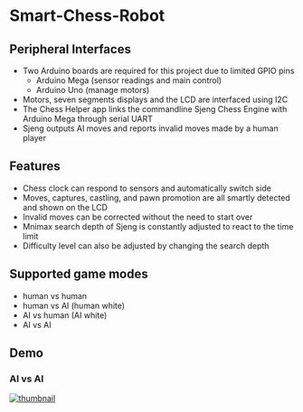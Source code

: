 # Smart-Chess-Robot
## Peripheral Interfaces
- Two Arduino boards are required for this project due to limited GPIO pins  
  - Arduino Mega (sensor readings and main control)  
  - Arduino Uno (manage motors)  
- Motors, seven segments displays and the LCD are interfaced using I2C  
- The Chess Helper app links the commandline Sjeng Chess Engine with Arduino Mega through serial UART  
- Sjeng outputs AI moves and reports invalid moves made by a human player   
## Features
- Chess clock can respond to sensors and automatically switch side  
- Moves, captures, castling, and pawn promotion are all smartly detected and shown on the LCD 
- Invalid moves can be corrected without the need to start over  
- Mnimax search depth of Sjeng is constantly adjusted to react to the time limit  
- Difficulty level can also be adjusted by changing the search depth  
## Supported game modes
- human vs human  
- human vs AI (human white)  
- AI vs human (AI white)  
- AI vs AI  
## Demo
### AI vs AI  
[![thumbnail](https://img.youtube.com/vi/QaSgTOTe4k4/0.jpg)](https://www.youtube.com/watch?v=QaSgTOTe4k4 "Smart Chess Robot Demo")
